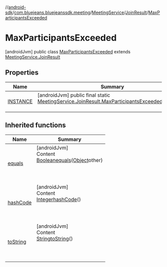 //[android-sdk](../../../../../index.md)/[com.bluejeans.bluejeanssdk.meeting](../../../index.md)/[MeetingService](../../index.md)/[JoinResult](../index.md)/[MaxParticipantsExceeded](index.md)



# MaxParticipantsExceeded  
 [androidJvm] public class [MaxParticipantsExceeded](index.md) extends [MeetingService.JoinResult](../index.md)   


## Properties  
  
|  Name |  Summary | 
|---|---|
| <a name="com.bluejeans.bluejeanssdk.meeting/MeetingService.JoinResult.MaxParticipantsExceeded/INSTANCE/#/PointingToDeclaration/"></a>[INSTANCE](index.md#283847982%2FProperties%2F-435046686)| <a name="com.bluejeans.bluejeanssdk.meeting/MeetingService.JoinResult.MaxParticipantsExceeded/INSTANCE/#/PointingToDeclaration/"></a> [androidJvm] public final static [MeetingService.JoinResult.MaxParticipantsExceeded](index.md)[INSTANCE](index.md#283847982%2FProperties%2F-435046686)  <br>   <br>|


## Inherited functions  
  
|  Name |  Summary | 
|---|---|
| <a name="kotlin/MeetingService.JoinResult.MaxParticipantsExceeded/equals/#kotlin.Any?/PointingToDeclaration/"></a>[equals](index.md#1775814589%2FFunctions%2F-435046686)| <a name="kotlin/MeetingService.JoinResult.MaxParticipantsExceeded/equals/#kotlin.Any?/PointingToDeclaration/"></a>[androidJvm]  <br>Content  <br>[Boolean](https://developer.android.com/reference/kotlin/java/lang/Boolean.html)[equals](index.md#1775814589%2FFunctions%2F-435046686)([Object](https://developer.android.com/reference/kotlin/java/lang/Object.html)other)  <br>  <br><br><br>|
| <a name="kotlin/MeetingService.JoinResult.MaxParticipantsExceeded/hashCode/#/PointingToDeclaration/"></a>[hashCode](index.md#1418807433%2FFunctions%2F-435046686)| <a name="kotlin/MeetingService.JoinResult.MaxParticipantsExceeded/hashCode/#/PointingToDeclaration/"></a>[androidJvm]  <br>Content  <br>[Integer](https://developer.android.com/reference/kotlin/java/lang/Integer.html)[hashCode](index.md#1418807433%2FFunctions%2F-435046686)()  <br>  <br><br><br>|
| <a name="kotlin/MeetingService.JoinResult.MaxParticipantsExceeded/toString/#/PointingToDeclaration/"></a>[toString](index.md#1240641368%2FFunctions%2F-435046686)| <a name="kotlin/MeetingService.JoinResult.MaxParticipantsExceeded/toString/#/PointingToDeclaration/"></a>[androidJvm]  <br>Content  <br>[String](https://developer.android.com/reference/kotlin/java/lang/String.html)[toString](index.md#1240641368%2FFunctions%2F-435046686)()  <br>  <br><br><br>|

